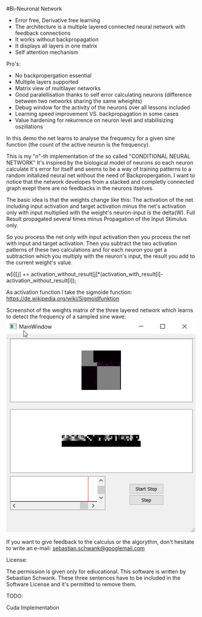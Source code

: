 #Bi-Neuronal Network

- Error free, Derivative free learning
- The architecture is a multiple layered connected neural network with feedback connections
- It works without backpropagation
- It displays all layers in one matrix
- Self attention mechanism

Pro's:
- No backpropergation essential
- Multiple layers supported
- Matrix view of multilayer networks
- Good paralellisation thanks to self error calculating neurons (difference between two networks sharing the same wheights)
- Debug window for the activity of the neurons over all lessons included
- Learning speed improvement VS. backpropagation in some cases
- Value hardening for rekurrence on neuron level and stabilisizing oszillations

 In this demo the net learns to analyse the frequency for a given sine function (the count of the active neuron is the frequency).

 This is my "n"-th implementation of the so called "CONDITIONAL NEURAL NETWORK"
 It's inspired by the biological model of neurons so each neuron calculate it's error for itself
 and seems to be a way of training patterns to a random initalized
 neural net without the need of Backpropergation.
 I want to notice that the network developes from a stacked and completly connected graph
 exept there are no feedbacks in the neurons itselves.


The basic idea is that the weights change like this:
The activation of the net including input activation and target activation minus the net's activation only with input multiplied with the weight's neuron-input is the delta(W). Full Result propagated several times minus Propagation of the Input Stimulus only.

So you process the net only with input activation then you process the net with input and target activation. Then you subtract the two activation patterns of these two calculations and for each neuron you get a subtraction which you multiply with the neuron's input, the result you add to the current weight's value.

w[i][j] += activation_without_result[j]*(activation_with_result[i]-activation_without_result[i]);

As activation function I take the sigmoide function: https://de.wikipedia.org/wiki/Sigmoidfunktion

Screenshot of the weights matrix of the three layered network which learns to detect the frequency of a sampled sine wave:
![Screenshot](https://github.com/SebastianSchwank/ANN-Sofie/blob/master/ANN-Sofie-Generalisation.png)

If you want to give feedback to the calculus or the algorythm, don't hesitate to write an e-mail:
sebastian.schwank@googlemail.com

License:

The permission is given only for ediucational.
This software is written by Sebastian Schwank. These three sentences have to be included in the Software License and it's permitted to remove them.

TODO:

Cuda Implementation
